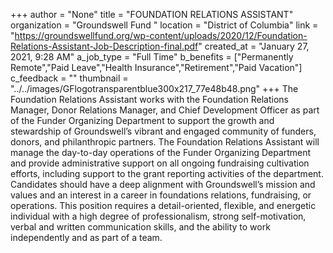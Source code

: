 +++
author = "None"
title = "FOUNDATION RELATIONS ASSISTANT"
organization = "Groundswell Fund "
location = "District of Columbia"
link = "https://groundswellfund.org/wp-content/uploads/2020/12/Foundation-Relations-Assistant-Job-Description-final.pdf"
created_at = "January 27, 2021, 9:28 AM"
a_job_type = "Full Time"
b_benefits = ["Permanently Remote","Paid Leave","Health Insurance","Retirement","Paid Vacation"]
c_feedback = ""
thumbnail = "../../images/GFlogotransparentblue300x217_77e48b48.png"
+++
The Foundation Relations Assistant works with the Foundation Relations Manager, Donor Relations Manager, and Chief Development Officer as part of the Funder Organizing Department to support the growth and stewardship of Groundswell’s vibrant and engaged community of funders, donors, and philanthropic partners. The Foundation Relations Assistant will manage the day-to-day operations of the Funder Organizing Department and provide administrative support on all ongoing fundraising cultivation efforts, including support to the grant reporting activities of the department. Candidates should have a deep alignment with Groundswell’s mission and values and an interest in a career in foundations relations, fundraising, or operations. This position requires a detail-oriented, flexible, and energetic individual with a high degree of professionalism, strong self-motivation, verbal and written communication skills, and the ability to work independently and as part of a team.